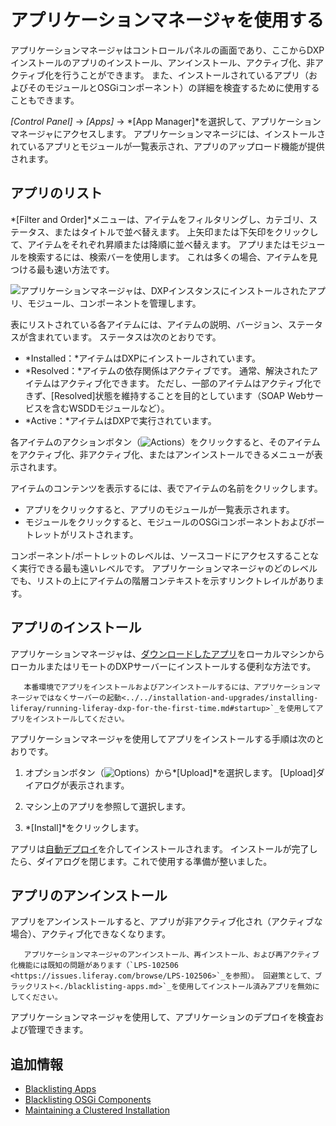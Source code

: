 # アプリケーションマネージャを使用する

アプリケーションマネージャはコントロールパネルの画面であり、ここからDXPインストールのアプリのインストール、アンインストール、アクティブ化、非アクティブ化を行うことができます。 また、インストールされているアプリ（およびそのモジュールとOSGiコンポーネント）の詳細を検査するために使用することもできます。

*[Control Panel]* → *[Apps]* → *[App Manager]*を選択して、アプリケーションマネージャにアクセスします。 アプリケーションマネージには、インストールされているアプリとモジュールが一覧表示され、アプリのアップロード機能が提供されます。

## アプリのリスト

*[Filter and Order]*メニューは、アイテムをフィルタリングし、カテゴリ、ステータス、またはタイトルで並べ替えます。 上矢印または下矢印をクリックして、アイテムをそれぞれ昇順または降順に並べ替えます。 アプリまたはモジュールを検索するには、検索バーを使用します。 これは多くの場合、アイテムを見つける最も速い方法です。

![アプリケーションマネージャは、DXPインスタンスにインストールされたアプリ、モジュール、コンポーネントを管理します。](./using-the-app-manager/images/01.png)

表にリストされている各アイテムには、アイテムの説明、バージョン、ステータスが含まれています。 ステータスは次のとおりです。

  - *Installed：*アイテムはDXPにインストールされています。
  - *Resolved：*アイテムの依存関係はアクティブです。 通常、解決されたアイテムはアクティブ化できます。 ただし、一部のアイテムはアクティブ化できず、[Resolved]状態を維持することを目的としています（SOAP Webサービスを含むWSDDモジュールなど）。
  - *Active：*アイテムはDXPで実行されています。

各アイテムのアクションボタン（![Actions](./using-the-app-manager/images/02.png)）をクリックすると、そのアイテムをアクティブ化、非アクティブ化、またはアンインストールできるメニューが表示されます。

アイテムのコンテンツを表示するには、表でアイテムの名前をクリックします。

  - アプリをクリックすると、アプリのモジュールが一覧表示されます。
  - モジュールをクリックすると、モジュールのOSGiコンポーネントおよびポートレットがリストされます。

コンポーネント/ポートレットのレベルは、ソースコードにアクセスすることなく実行できる最も遠いレベルです。 アプリケーションマネージャのどのレベルでも、リストの上にアイテムの階層コンテキストを示すリンクトレイルがあります。

## アプリのインストール

アプリケーションマネージャは、[ダウンロードしたアプリ](./downloading-apps.md)をローカルマシンからローカルまたはリモートのDXPサーバーにインストールする便利な方法です。

``` important::
   本番環境でアプリをインストールおよびアンインストールするには、アプリケーションマネージャではなくサーバーの起動<../../installation-and-upgrades/installing-liferay/running-liferay-dxp-for-the-first-time.md#startup>`_を使用してアプリをインストールしてください。
```

アプリケーションマネージャを使用してアプリをインストールする手順は次のとおりです。

1.  オプションボタン（![Options](./using-the-app-manager/images/03.png)）から*[Upload]*を選択します。 [Upload]ダイアログが表示されます。

2.  マシン上のアプリを参照して選択します。

3.  *[Install]*をクリックします。

アプリは[自動デプロイ](./installing-apps.md#auto-deployment)を介してインストールされます。 インストールが完了したら、ダイアログを閉じます。これで使用する準備が整いました。

## アプリのアンインストール

アプリをアンインストールすると、アプリが非アクティブ化され（アクティブな場合）、アクティブ化できなくなります。

``` note::
   アプリケーションマネージャのアンインストール、再インストール、および再アクティブ化機能には既知の問題があります（`LPS-102506 <https://issues.liferay.com/browse/LPS-102506>`_を参照）。 回避策として、ブラックリスト<./blacklisting-apps.md>`_を使用してインストール済みアプリを無効にしてください。
```

アプリケーションマネージャを使用して、アプリケーションのデプロイを検査および管理できます。

## 追加情報

  - [Blacklisting Apps](./blacklisting-apps.md)
  - [Blacklisting OSGi Components](./blacklisting-osgi-components.md)
  - [Maintaining a Clustered Installation](../../installation-and-upgrades/maintaining-a-liferay-dxp-installation/maintaining-clustered-installations/maintaining-clustered-installations.md)
